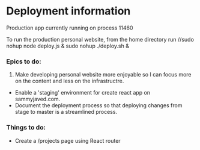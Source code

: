 # Deployment information

Production app currently running on process
11460

To run the production personal website, from the home directory run
//sudo nohup node deploy.js &
sudo nohup ./deploy.sh &


### Epics to do:
1. Make developing personal website more enjoyable so I can focus more on the content and less on the infrastructre.
 - Enable a 'staging' environment for create react app on sammyjaved.com.  
 - Document the deployment process so that deploying changes from stage to master is a streamlined process.
 
### Things to do:
 - Create a /projects page using React router
 
 
 
 
 
 
